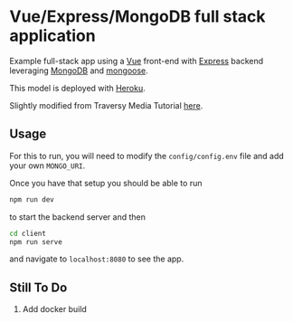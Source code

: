 # Vue/Express/MongoDB full stack application

Example full-stack app using a [Vue](https://vuejs.org/) front-end with
[Express](https://expressjs.com/) backend leveraging
[MongoDB](https://www.mongodb.com/2) and [mongoose](https://mongoosejs.com/).

This model is deployed with [Heroku](https://devcenter.heroku.com/).

Slightly modified from Traversy Media Tutorial
[here](https://www.youtube.com/watch?v=j55fHUJqtyw&t=204s&ab_channel=TraversyMedia).

## Usage

For this to run, you will need to modify the `config/config.env` file and add
your own `MONGO_URI`.

Once you have that setup you should be able to run

```zsh
npm run dev
```

to start the backend server and then

```zsh
cd client
npm run serve
```

and navigate to `localhost:8080` to see the app.

## Still To Do

1. Add docker build
